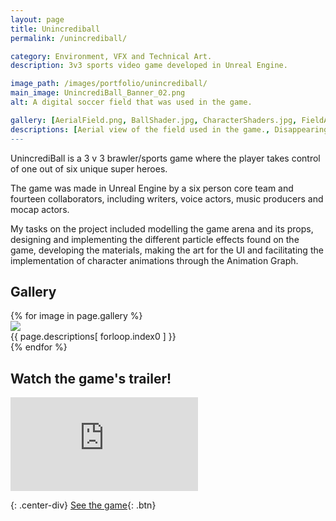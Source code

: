 ```yaml
---
layout: page
title: Unincrediball
permalink: /unincrediball/

category: Environment, VFX and Technical Art.
description: 3v3 sports video game developed in Unreal Engine.

image_path: /images/portfolio/unincrediball/
main_image: UnincrediBall_Banner_02.png
alt: A digital soccer field that was used in the game.

gallery: [AerialField.png, BallShader.jpg, CharacterShaders.jpg, FieldAndMaterial.jpg, HUD_Design.jpg]
descriptions: [Aerial view of the field used in the game., Disappearing shader made with Unreal's material editor., Toon shader used for the characters., Grass shader with parallax occlusion., HUD UI design.]
---
```


UnincrediBall is a 3 v 3 brawler/sports game where the player takes control of one out of six unique super heroes.

The game was made in Unreal Engine by a six person core team and fourteen collaborators, including writers, voice actors, music producers and mocap actors.

My tasks on the project included modelling the game arena and its props, designing and implementing the different particle effects found on the game, developing the materials, making the art for the UI and facilitating the implementation of character animations through the Animation Graph.

## Gallery

<div class="portfolio-container">
{% for image in page.gallery %}
  <div class="gallery">
    <a target="_blank" href="{{ page.image_path }}{{ image }}">
      <img class="gallery-image" src="{{ page.image_path }}{{ image }}">
    </a>
    <div class="desc">{{ page.descriptions[ forloop.index0 ] }}</div>
  </div>
{% endfor %}
</div>

## Watch the game's trailer!

<div class="video-widget">
  <div class="video-container">
<iframe class="responsive-iframe" src="https://www.youtube.com/embed/8p0cg7yDg8s" frameborder="0" allow="accelerometer; autoplay; encrypted-media; gyroscope; picture-in-picture" allowfullscreen>
</iframe>
  </div>
</div>

{: .center-div}
[See the game](http://community.vfs.com/arcade/game/unincrediball/){: .btn}